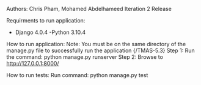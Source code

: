 Authors: Chris Pham, Mohamed Abdelhameed
Iteration 2 Release

Requirments to run application:
- Django 4.0.4
-Python 3.10.4

How to run application:
Note: You must be on the same directory of the manage.py file to successfully run the application {/TMAS-5.3}
Step 1: Run the command: python manage.py runserver
Step 2: Browse to http://127.0.0.1:8000/

How to run tests:
Run command: python manage.py test



